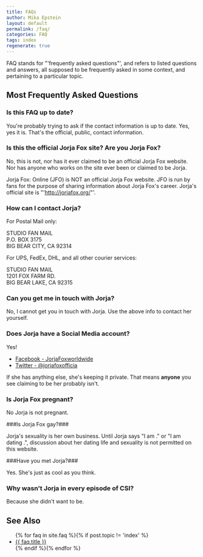 ```yaml
---
title: FAQs
author: Mika Epstein
layout: default
permalink: /faq/
categories: FAQ
tags: index
regenerate: true
---
```


FAQ stands for "'frequently asked questions"', and refers to listed questions and answers, all supposed to be frequently asked in some context, and pertaining to a particular topic.

## Most Frequently Asked Questions

### Is this FAQ up to date?

You're probably trying to ask if the contact information is up to date. Yes, yes it is. That's the official, public, contact information.

### Is this the official Jorja Fox site? Are you Jorja Fox?

No, this is not, nor has it ever claimed to be an official Jorja Fox website. Nor has anyone who works on the site ever been or claimed to be Jorja.

Jorja Fox: Online (JFO) is NOT an official Jorja Fox website. JFO is run by fans for the purpose of sharing information about Jorja Fox's career. Jorja's official site is "'http://jorjafox.org/"'.

### How can I contact Jorja?

For Postal Mail only:

STUDIO FAN MAIL  
P.O. BOX 3175  
BIG BEAR CITY, CA 92314

For UPS, FedEx, DHL, and all other courier services:

STUDIO FAN MAIL  
1201 FOX FARM RD.  
BIG BEAR LAKE, CA 92315

### Can you get me in touch with Jorja?

No, I cannot get you in touch with Jorja. Use the above info to contact her yourself.

### Does Jorja have a Social Media account?

Yes!

* [Facebook - JorjaFoxworldwide](https://www.facebook.com/JorjaFoxworldwide)
* [Twitter - @jorjafoxofficia](https://twitter.com/jorjafoxofficia)

If she has anything else, she's keeping it private. That means **anyone** you see claiming to be her probably isn't. 

### Is Jorja Fox pregnant?

No Jorja is not pregnant.

###Is Jorja Fox gay?###

Jorja's sexuality is her own business. Until Jorja says "I am <whatever>." or "I am dating <whomever>.", discussion about her dating life and sexuality is not permitted on this website.

###Have you met Jorja?###

Yes. She's just as cool as you think.

### Why wasn't Jorja in every episode of CSI? ###

Because she didn't want to be.

## See Also

<ul>
{% for faq in site.faq %}{% if post.topic != 'index' %}
	<li><a href="{{ site.baseurl }}{{ faq.url }}">{{ faq.title }}</a></li>
{% endif %}{% endfor %}
</ul>